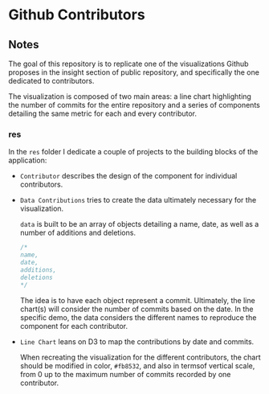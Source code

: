 # Github Contributors

## Notes

The goal of this repository is to replicate one of the visualizations Github proposes in the insight section of public repository, and specifically the one dedicated to contributors.

The visualization is composed of two main areas: a line chart highlighting the number of commits for the entire repository and a series of components detailing the same metric for each and every contributor.

### res

In the `res` folder I dedicate a couple of projects to the building blocks of the application:

- `Contributor` describes the design of the component for individual contributors.

- `Data Contributions` tries to create the data ultimately necessary for the visualization.

  `data` is built to be an array of objects detailing a name, date, as well as a number of additions and deletions.

  ```js
  /*
  name,
  date,
  additions,
  deletions
  */
  ```

  The idea is to have each object represent a commit. Ultimately, the line chart(s) will consider the number of commits based on the date. In the specific demo, the data considers the different names to reproduce the component for each contributor.

- `Line Chart` leans on D3 to map the contributions by date and commits.

  When recreating the visualization for the different contributors, the chart should be modified in color, `#fb8532`, and also in termsof vertical scale, from 0 up to the maximum number of commits recorded by one contributor.
